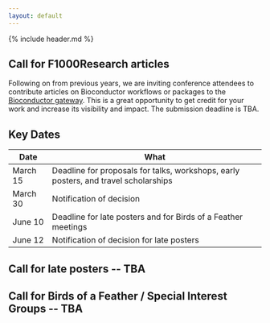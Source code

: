 ```yaml
---
layout: default
---
```


{% include header.md %}

## Call for F1000Research articles

Following on from previous years, we are inviting conference attendees to
contribute articles on Bioconductor workflows or packages to the [Bioconductor
gateway]. This is a great opportunity to get credit for your work and increase
its visibility and impact. The submission deadline is TBA.

## Key Dates

| Date     | What |
| -------- | -------------------------------------- |
| March 15 | Deadline for proposals for talks, workshops, early posters, and travel scholarships |
| March 30 | Notification of decision |
| June 10  | Deadline for late posters and for Birds of a Feather meetings |
| June 12  | Notification of decision for late posters |

## Call for late posters -- TBA

## Call for Birds of a Feather / Special Interest Groups -- TBA

[Bioconductor gateway]: https://f1000research.com/gateways/bioconductor/about-this-gateway


